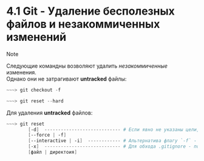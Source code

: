 # 4.1 Git - Удаление бесполезных файлов и незакоммиченных изменений

> [!Note]
> Следующие командны возволяют удалить _незакоммиченные_ изменения.  
> Однако они не затрагивают **untracked** файлы:
> ```powershell
> ~~~> git checkout -f
> ```
> ```powershell
> ~~~> git reset --hard
> ```
>

Для удаления **untracked** файлов:
```powershell
~~~> git reset
        [-d]  ---------------------------- # Если явно не указаны цели, то вместе с файлами удаляет и директории ;
        [--force | -f]
        [--interactive | -i]  ------------ # Альтернатива флагу `-f` - интерактивное удаление ;
        [-x]  ---------------------------- # Для обхода .gitignore - позволяет удалять указанные там файлы ;
        [файл | директоия]
```

